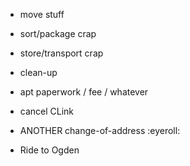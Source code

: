 - move stuff
 - sort/package crap
 - store/transport crap

- clean-up
 - apt paperwork / fee / whatever
 - cancel CLink
 - ANOTHER change-of-address :eyeroll:

- Ride to Ogden
